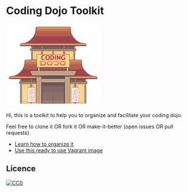 # Coding Dojo Toolkit
![coding dojo](/img/Dojo.jpg)

Hi, this is a toolkit to help you to organize and facilitate your coding dojo.

Feel free to clone it OR fork it OR make-it-better (open issues OR pull requests).

- [Learn how to organize it](https://github.com/alebaffa/coding-dojo-toolkit/blob/master/doc/organization.md)
- [Use this ready to use Vagrant image](https://github.com/alebaffa/coding-dojo-toolkit/blob/master/doc/vagrant.md)

## Licence

<p xmlns:dct="http://purl.org/dc/terms/" xmlns:vcard="http://www.w3.org/2001/vcard-rdf/3.0#">
  <a rel="license"
     href="http://creativecommons.org/publicdomain/zero/1.0/">
    <img src="http://i.creativecommons.org/p/zero/1.0/88x31.png" style="border-style: none;" alt="CC0" />
  </a>
</p>
